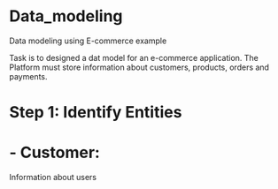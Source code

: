 # Data_modeling
Data modeling using E-commerce example 


Task is to designed a dat model for an e-commerce application. The Platform must store information about customers, products, orders and payments.


# Step 1: Identify Entities

# - Customer:
Information about users
